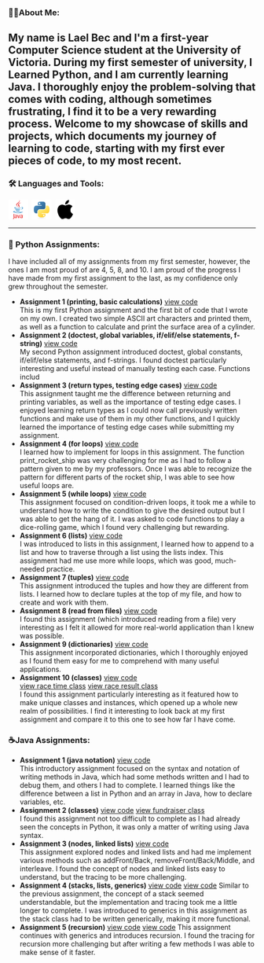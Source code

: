 ### 👩‍💻About Me:
My name is Lael Bec and I'm a first-year Computer Science student at the University of Victoria. During my first semester of university, I Learned Python, and I am currently learning Java. I thoroughly enjoy the problem-solving that comes with coding, although sometimes frustrating, I find it to be a very rewarding process. Welcome to my showcase of skills and projects, which documents my journey of learning to code, starting with my first ever pieces of code, to my most recent. 
---
### 🛠️ Languages and Tools:
<div>
  <img src="https://github.com/devicons/devicon/blob/master/icons/java/java-original-wordmark.svg" title="Java" alt="Java" width="40" height="40"/>&nbsp;
  <img src="https://github.com/devicons/devicon/blob/master/icons/python/python-original.svg?short_path=e0e096a" title="Python" alt="Python" width="40" height="40"/>&nbsp;
  <img src="https://github.com/devicons/devicon/blob/master/icons/apple/apple-original.svg" title="Apple" alt="Apple" width="40" height="40"/>&nbsp;
</div>

---

### 🐍 Python Assignments:
I have included all of my assignments from my first semester, however, the ones I am most proud of are 4, 5, 8, and 10. I am proud of the progress I have made from my first assignment to the last, as my confidence only grew throughout the semester.
- **Assignment 1 (printing, basic calculations)** [view code](assignment1.py)  
  This is my first Python assignment and the first bit of code that I wrote on my own. I created two simple ASCII art characters and printed them, as well as a function to     calculate and print the surface area of a cylinder. 
- **Assignment 2 (doctest, global variables, if/elif/else statements, f-string)** [view code](assignment2.py)  
  My second Python assignment introduced doctest, global constants, if/elif/else statements, and f-strings. I found doctest particularly interesting and useful instead of manually testing each case. Functions includ
- **Assignment 3 (return types, testing edge cases)** [view code](assignment3.py)  
  This assignment taught me the difference between returning and printing variables, as well as the importance of testing edge cases. I enjoyed learning return types as I could now call previously written functions and make use of them in my other functions, and I quickly learned the importance of testing edge cases while submitting my assignment.
- **Assignment 4 (for loops)** [view code](assignment4.py)  
  I learned how to implement for loops in this assignment. The function print_rocket_ship was very challenging for me as I had to follow a pattern given to me by my professors. Once I was able to recognize the pattern for different parts of the rocket ship, I was able to see how useful loops are.
- **Assignment 5 (while loops)** [view code](assignment5.py)  
  This assignment focused on condition-driven loops, it took me a while to understand how to write the condition to give the desired output but I was able to get the hang of it. I was asked to code functions to play a dice-rolling game, which I found very challenging but rewarding.
- **Assignment 6 (lists)** [view code](assignment6.py)  
  I was introduced to lists in this assignment, I learned how to append to a list and how to traverse through a list using the lists index. This assignment had me use more while loops, which was good, much-needed practice.
- **Assignment 7 (tuples)** [view code](assignment7.py)  
  This assignment introduced the tuples and how they are different from lists. I learned how to declare tuples at the top of my file, and how to create and work with them.
- **Assignment 8 (read from files)** [view code](assignment8.py)  
  I found this assignment (which introduced reading from a file) very interesting as I felt it allowed for more real-world application than I knew was possible.
- **Assignment 9 (dictionaries)** [view code](assignment9.py)  
  This assignment incorporated dictionaries, which I thoroughly enjoyed as I found them easy for me to comprehend with many useful applications.
- **Assignment 10 (classes)** [view code](assignment10.py)  
  [view race time class](race_time.py) [view race result class](race_result.py)  
  I found this assignment particularly interesting as it featured how to make unique classes and instances, which opened up a whole new realm of possibilities. I find it interesting to look back at my first assignment and compare it to this one to see how far I have come.


### ☕️Java Assignments:
- **Assignment 1 (java notation)** [view code](A1Exercises.java)  
  This introductory assignment focused on the syntax and notation of writing methods in Java, which had some methods written and I had to debug them, and others I had to complete. I learned things like the difference between a list in Python and an array in Java, how to declare variables, etc.
- **Assignment 2 (classes)** [view code](A2Exercises.java) [view fundraiser class](fundraiser.java)  
  I found this assignment not too difficult to complete as I had already seen the concepts in Python, it was only a matter of writing using Java syntax.
- **Assignment 3 (nodes, linked lists)** [view code](A3LinkedList.java)  
  This assignment explored nodes and linked lists and had me implement various methods such as addFront/Back, removeFront/Back/Middle, and interleave. I found the concept of nodes and linked lists easy to understand, but the tracing to be more challenging.
- **Assignment 4 (stacks, lists, generics)** [view code](A4Exercises.java) [view code](A4Stack.java)
  Similar to the previous assignment, the concept of a stack seemed understandable, but the implementation and tracing took me a little longer to complete. I was introduced to generics in this assignment as the stack class had to be written generically, making it more functional.
- **Assignment 5 (recursion)** [view code](A5Exercises.java) [view code](LinkedSongList.java)
  This assignment continues with generics and introduces recursion. I found the tracing for recursion more challenging but after writing a few methods I was able to make sense of it faster. 

